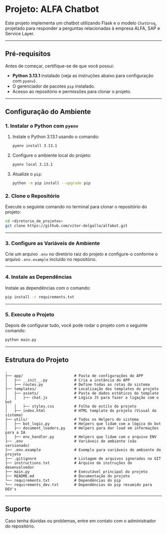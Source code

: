 # Projeto: ALFA Chatbot

Este projeto implementa um chatbot utilizando Flask e o modelo `ChatGroq`, projetado para responder a perguntas relacionadas à empresa ALFA, SAP e Service Layer.

---

## **Pré-requisitos**

Antes de começar, certifique-se de que você possui:
- **Python 3.13.1** instalado (veja as instruções abaixo para configuração com `pyenv`).
- O gerenciador de pacotes `pip` instalado.
- Acesso ao repositório e permissões para clonar o projeto.

---

## **Configuração do Ambiente**

### 1. Instalar o Python com `pyenv`

1. Instale o Python 3.13.1 usando o comando:
   ```bash
   pyenv install 3.13.1
   ```

2. Configure o ambiente local do projeto:
   ```bash
   pyenv local 3.13.1
   ```

3. Atualize o `pip`:
   ```bash
   python -m pip install --upgrade pip
   ```

### 2. Clone o Repositório

Execute o seguinte comando no terminal para clonar o repositório do projeto:
```bash
cd <diretorio_de_projetos>
git clone https://github.com/vitor-delgallo/alfabot.git
```

---

### 3. Configure as Variáveis de Ambiente

Crie um arquivo `.env` no diretório raiz do projeto e configure-o conforme o arquivo `.env.example` incluído no repositório.

---

### 4. Instale as Dependências
Instale as dependências com o comando:
   ```bash
   pip install -r requirements.txt
   ```

---

### 5. Execute o Projeto

Depois de configurar tudo, você pode rodar o projeto com o seguinte comando:
```bash
python main.py
```

---

## **Estrutura do Projeto**

```plaintext
.
├── app/                       # Pasta de configurações do APP
│   ├── __init__.py            # Cria a instância do APP
│   ├── routes.py              # Define todas as rotas do sistema
├── templates/                 # Localização dos templates do projeto
│   ├── assets/                # Pasta de dados estáticos do template
│   │   ├── chat.js            # Lógica JS para fazer a ligação com o bot
│   │   ├── styles.css         # Folha de estilo do projeto
│   ├── index.html             # HTML template do projeto (Visual do sistema)
├── utils/                     # Todos os Helpers do sistema
│   ├── bot_logic.py           # Helpers que lidam com a lógica do bot
│   ├── document_loaders.py    # Helpers para dar load em informações para a IA
│   ├── env_handler.py         # Helpers que lidam com o arquivo ENV
├── .env                       # Variáveis de ambiente (não versionado)
├── .env.example               # Exemplo para variáveis de ambiente do projeto
├── .gitignore                 # Listagem de arquivos ignorados no GIT
├── instructions.txt           # Arquivo de instruções do desenvolvedor
├── main.py                    # Executável principal do projeto
├── README.md                  # Documentação do projeto
└── requirements.txt           # Dependências do pip
└── requirements_dev.txt       # Dependências do pip resumido para DEV's
```

---

## **Suporte**

Caso tenha dúvidas ou problemas, entre em contato com o administrador do repositório.
